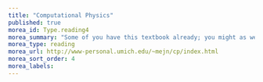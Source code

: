 ```yaml
---
title: "Computational Physics"
published: true
morea_id: Type.reading4
morea_summary: "Some of you have this textbook already; you might as well use it"
morea_type: reading
morea_url: http://www-personal.umich.edu/~mejn/cp/index.html
morea_sort_order: 4
morea_labels:
---
```


